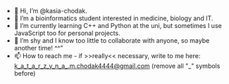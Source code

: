 - 👋 Hi, I’m @kasia-chodak.
- 👀 I’m a bioinformatics student interested in medicine, biology and IT.
- 🌱 I’m currently learning C++ and Python at the uni, but sometimes I use JavaScript too for personal projects. 
- 💞️ I’m shy and I know too little to collaborate with anyone, so maybe another time! ^^"
- 📫 How to reach me - if >>really<< necessary, write to me here: k_a_t_a_r_z_y_n_a_.m.chodak4444@gmail.com (remove all "_" symbols before)
